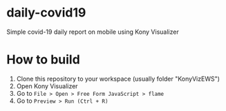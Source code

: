 # daily-covid19
Simple covid-19 daily report on mobile using Kony Visualizer 

# How to build 

1) Clone this repository to your workspace (usually folder "KonyVizEWS")
2) Open Kony Visualizer
3) Go to ```File > Open > Free Form JavaScript > flame```
4) Go to ```Preview > Run (Ctrl + R)```
